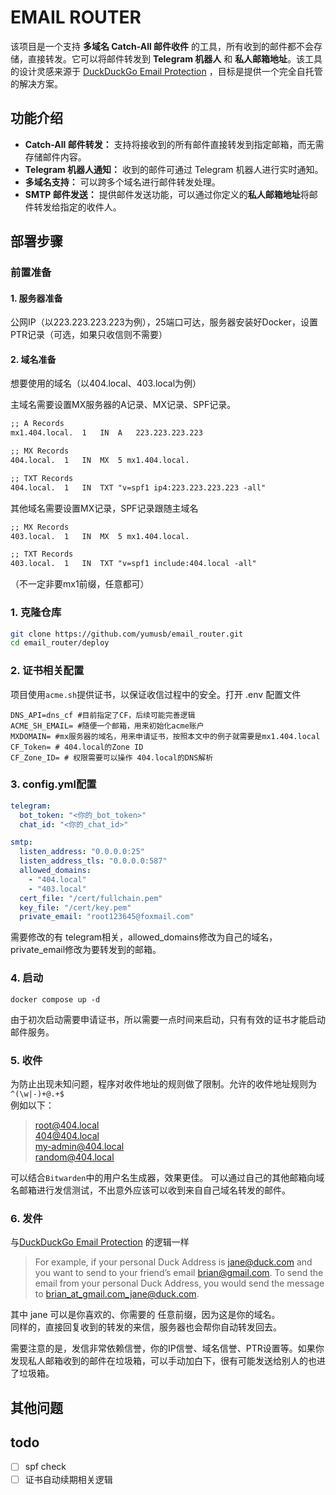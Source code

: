 # EMAIL ROUTER

该项目是一个支持 **多域名 Catch-All 邮件收件** 的工具，所有收到的邮件都不会存储，直接转发。它可以将邮件转发到 **Telegram 机器人** 和 **私人邮箱地址**。该工具的设计灵感来源于 [DuckDuckGo Email Protection](https://duckduckgo.com/duckduckgo-help-pages/email-protection/) ，目标是提供一个完全自托管的解决方案。

## 功能介绍

- **Catch-All 邮件转发：** 支持将接收到的所有邮件直接转发到指定邮箱，而无需存储邮件内容。
- **Telegram 机器人通知：** 收到的邮件可通过 Telegram 机器人进行实时通知。
- **多域名支持：** 可以跨多个域名进行邮件转发处理。
- **SMTP 邮件发送：** 提供邮件发送功能，可以通过你定义的**私人邮箱地址**将邮件转发给指定的收件人。

## 部署步骤


### 前置准备

#### 1. 服务器准备
公网IP（以223.223.223.223为例），25端口可达，服务器安装好Docker，设置PTR记录（可选，如果只收信则不需要）
#### 2. 域名准备
想要使用的域名（以404.local、403.local为例）  

主域名需要设置MX服务器的A记录、MX记录、SPF记录。
```txt
;; A Records
mx1.404.local.	1	IN	A	223.223.223.223

;; MX Records
404.local.	1	IN	MX	5 mx1.404.local.

;; TXT Records
404.local.	1	IN	TXT	"v=spf1 ip4:223.223.223.223 -all"
```
其他域名需要设置MX记录，SPF记录跟随主域名
```txt
;; MX Records
403.local.	1	IN	MX	5 mx1.404.local.

;; TXT Records
403.local.	1	IN	TXT	"v=spf1 include:404.local -all"
```
（不一定非要mx1前缀，任意都可）
### 1. 克隆仓库

```bash
git clone https://github.com/yumusb/email_router.git
cd email_router/deploy
```

### 2. 证书相关配置

项目使用`acme.sh`提供证书，以保证收信过程中的安全。打开 .env 配置文件
```config
DNS_API=dns_cf #目前指定了CF，后续可能完善逻辑
ACME_SH_EMAIL= #随便一个邮箱，用来初始化acme账户
MXDOMAIN= #mx服务器的域名，用来申请证书，按照本文中的例子就需要是mx1.404.local
CF_Token= # 404.local的Zone ID
CF_Zone_ID= # 权限需要可以操作 404.local的DNS解析
```
### 3. config.yml配置
```yml
telegram:
  bot_token: "<你的_bot_token>"
  chat_id: "<你的_chat_id>"

smtp:
  listen_address: "0.0.0.0:25"
  listen_address_tls: "0.0.0.0:587"
  allowed_domains:
    - "404.local"
    - "403.local"
  cert_file: "/cert/fullchain.pem"
  key_file: "/cert/key.pem"
  private_email: "root123645@foxmail.com"
```
需要修改的有 telegram相关，allowed_domains修改为自己的域名，private_email修改为要转发到的邮箱。
### 4. 启动
```shell 
docker compose up -d 
```
由于初次启动需要申请证书，所以需要一点时间来启动，只有有效的证书才能启动邮件服务。
### 5. 收件
为防止出现未知问题，程序对收件地址的规则做了限制。允许的收件地址规则为`^(\w|-)+@.+$`  
例如以下：
> root@404.local  
> 404@404.local  
> my-admin@404.local  
> random@404.local  

可以结合`Bitwarden`中的用户名生成器，效果更佳。
可以通过自己的其他邮箱向域名邮箱进行发信测试，不出意外应该可以收到来自自己域名转发的邮件。

### 6. 发件
与[DuckDuckGo Email Protection](https://duckduckgo.com/duckduckgo-help-pages/email-protection/duck-addresses/how-do-i-compose-a-new-email/) 的逻辑一样
> For example, if your personal Duck Address is jane@duck.com and you want to send to your friend’s email brian@gmail.com. To send the email from your personal Duck Address, you would send the message to brian_at_gmail.com_jane@duck.com.  

其中 jane 可以是你喜欢的、你需要的 任意前缀，因为这是你的域名。  
同样的，直接回复收到的转发的来信，服务器也会帮你自动转发回去。  

需要注意的是，发信非常依赖信誉，你的IP信誉、域名信誉、PTR设置等。如果你发现私人邮箱收到的邮件在垃圾箱，可以手动加白下，很有可能发送给别人的也进了垃圾箱。


## 其他问题
## todo 
- [ ] spf check
- [ ] 证书自动续期相关逻辑
